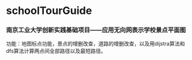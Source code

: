 # schoolTourGuide
### 南京工业大学创新实践基础项目——应用无向网表示学校景点平面图

功能：地图标点功能，景点的增删改查，道路的增删改查，以及用dijstra算法和dfs算法计算两点间全部路径以及最短路径。
